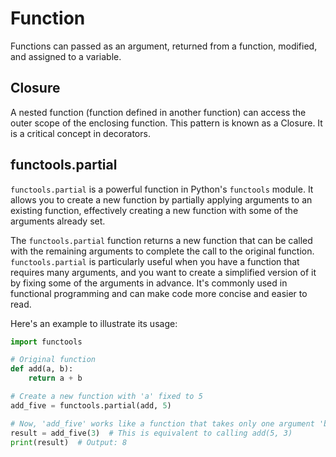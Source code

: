# Function

Functions can passed as an argument, returned from a function, modified, and assigned to a variable. 

## Closure
A nested function (function defined in another function) can access the outer scope of the enclosing function. This pattern is known as a Closure. It is a critical concept in decorators.

## functools.partial
`functools.partial` is a powerful function in Python's `functools` module. It allows you to create a new function by partially applying arguments to an existing function, effectively creating a new function with some of the arguments already set.

The `functools.partial` function returns a new function that can be called with the remaining arguments to complete the call to the original function. `functools.partial` is particularly useful when you have a function that requires many arguments, and you want to create a simplified version of it by fixing some of the arguments in advance. It's commonly used in functional programming and can make code more concise and easier to read.

Here's an example to illustrate its usage:
```py
import functools

# Original function
def add(a, b):
    return a + b

# Create a new function with 'a' fixed to 5
add_five = functools.partial(add, 5)

# Now, 'add_five' works like a function that takes only one argument 'b'
result = add_five(3)  # This is equivalent to calling add(5, 3)
print(result)  # Output: 8
```

